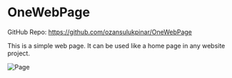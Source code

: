 # OneWebPage
GitHub Repo: https://github.com/ozansulukpinar/OneWebPage

This is a simple web page. It can be used like a home page in any website project.

![Page](https://user-images.githubusercontent.com/52232302/114633406-1cc58b80-9cc9-11eb-81ea-14711d132fc4.JPG)
